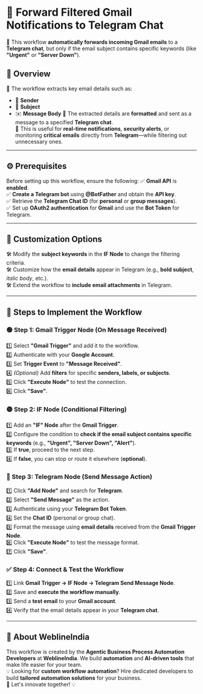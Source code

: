 # 📩 Forward Filtered Gmail Notifications to Telegram Chat

🚀 This workflow **automatically forwards incoming Gmail emails** to a **Telegram chat**, but only if the email subject contains specific keywords (like **"Urgent"** or **"Server Down"**).  

## 🌟 Overview
🔹 The workflow extracts key email details such as:
   - 📧 **Sender**
   - 📝 **Subject**
   - ✉️ **Message Body**
🔹 The extracted details are **formatted** and sent as a message to a specified **Telegram chat**.  
🔹 This is useful for **real-time notifications**, **security alerts**, or monitoring **critical emails** directly from **Telegram**—while filtering out unnecessary ones.  

---

## ⚙️ Prerequisites
Before setting up this workflow, ensure the following:
✅ **Gmail API** is **enabled**.  
✅ **Create a Telegram bot** using **@BotFather** and obtain the **API key**.  
✅ Retrieve the **Telegram Chat ID** (for **personal** or **group messages**).  
✅ Set up **OAuth2 authentication** for **Gmail** and use the **Bot Token** for Telegram.  

---

## 🎨 Customization Options
🛠 Modify the **subject keywords** in the **IF Node** to change the filtering criteria.  
🛠 Customize how the **email details** appear in Telegram (e.g., **bold subject**, *italic body*, etc.).  
🛠 Extend the workflow to **include email attachments** in Telegram.  

---

## 🔧 Steps to Implement the Workflow

### 🟢 Step 1: Gmail Trigger Node (On Message Received)
1️⃣ Select **"Gmail Trigger"** and add it to the workflow.  
2️⃣ Authenticate with your **Google Account**.  
3️⃣ Set **Trigger Event** to **"Message Received"**.  
4️⃣ *(Optional)* Add **filters** for specific **senders, labels, or subjects**.  
5️⃣ Click **"Execute Node"** to test the connection.  
6️⃣ Click **"Save"**.  

### 🟡 Step 2: IF Node (Conditional Filtering)
1️⃣ Add an **"IF" Node** after the **Gmail Trigger**.  
2️⃣ Configure the condition to **check if the email subject contains specific keywords** (e.g., **"Urgent", "Server Down", "Alert"**).  
3️⃣ If **true**, proceed to the next step.  
4️⃣ If **false**, you can stop or route it elsewhere (**optional**).  

### 🔵 Step 3: Telegram Node (Send Message Action)
1️⃣ Click **"Add Node"** and search for **Telegram**.  
2️⃣ Select **"Send Message"** as the action.  
3️⃣ Authenticate using your **Telegram Bot Token**.  
4️⃣ Set the **Chat ID** (personal or group chat).  
5️⃣ Format the message using **email details** received from the **Gmail Trigger Node**.  
6️⃣ Click **"Execute Node"** to test the message format.  
7️⃣ Click **"Save"**.  

### ✅ Step 4: Connect & Test the Workflow
1️⃣ Link **Gmail Trigger → IF Node → Telegram Send Message Node**.  
2️⃣ Save and **execute the workflow manually**.  
3️⃣ Send a **test email** to your **Gmail account**.  
4️⃣ Verify that the email details appear in your **Telegram chat**.  

---

## 🤝 About WeblineIndia
This workflow is created by the **Agentic Business Process Automation Developers** at **WeblineIndia**. We build **automation** and **AI-driven tools** that make life easier for your team.  
💡 Looking for **custom workflow automation**? Hire dedicated developers to build **tailored automation solutions** for your business.  
🚀 Let's innovate together! 💡

